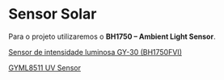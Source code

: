 # Sensor Solar

Para o projeto utilizaremos o **BH1750 – Ambient Light Sensor**.

[Sensor de intensidade luminosa GY-30 (BH1750FVI)](https://randomnerdtutorials.com/esp32-bh1750-ambient-light-sensor/)

[GYML8511 UV Sensor](http://wiki.sunfounder.cc/index.php?title=GYML8511_UV_Sensor)
